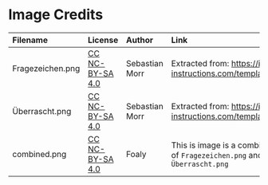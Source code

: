 Image Credits
=============

| Filename         | License                             | Author                              |  Link                                                                     |
|:-----------------|:------------------------------------|:------------------------------------|:--------------------------------------------------------------------------|
| Fragezeichen.png | [CC NC-BY-SA 4.0][by-nc-sa-4.0]     | Sebastian Morr                      | Extracted from: https://idea-instructions.com/template.svg                |
| Überrascht.png   | [CC NC-BY-SA 4.0][by-nc-sa-4.0]     | Sebastian Morr                      | Extracted from: https://idea-instructions.com/template.svg                |
| combined.png     | [CC NC-BY-SA 4.0][by-nc-sa-4.0]     | Foaly                               | This is image is a combination of `Fragezeichen.png` and `Überrascht.png` |

[by-nc-sa-4.0]: https://creativecommons.org/licenses/by-nc-sa/4.0/
